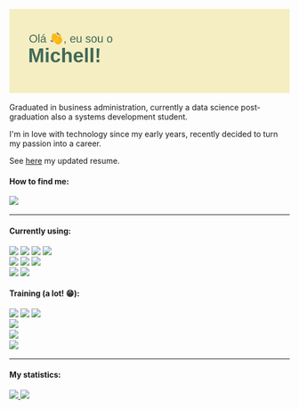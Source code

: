 <a href="https://github.com/michellamello"><img src="https://github.com/michellamello/michellamello/blob/main/header.png"/></a>

Graduated in business administration, currently a data science post-graduation also a systems development student.

I'm in love with technology since my early years, recently decided to turn my passion into a career.

See <a href="https://michellamello.github.io/curriculo/">here</a> my updated resume.

#### How to find me:
<a href="https://www.linkedin.com/in/michell-mello/"><img src="https://img.shields.io/badge/LinkedIn-0077B5?style=for-the-badge&logo=linkedin&logoColor=white"/></a>

<hr>

#### Currently using:
<div>
  <img src="https://img.shields.io/badge/Python-FFD43B?style=for-the-badge&logo=python&logoColor=darkgreen"/>
  <img src="https://img.shields.io/badge/Django-092E20?style=for-the-badge&logo=django&logoColor=green"/>
  <img src="https://img.shields.io/badge/Jupyter-F37626.svg?&style=for-the-badge&logo=Jupyter&logoColor=white"/>
  <img src="https://img.shields.io/badge/C%23-239120?style=for-the-badge&logo=c-sharp&logoColor=white"/>
</div>
<div>
  <img src="https://img.shields.io/badge/HTML-239120?style=for-the-badge&logo=html5&logoColor=white"/>
  <img src="https://img.shields.io/badge/CSS3-1572B6?style=for-the-badge&logo=css3&logoColor=white"/>
  <img src="https://img.shields.io/badge/Bootstrap-563D7C?style=for-the-badge&logo=bootstrap&logoColor=white"/>
</div>
<div>
  <img src="https://img.shields.io/badge/MongoDB-4EA94B?style=for-the-badge&logo=mongodb&logoColor=white"/>
  <img src="https://img.shields.io/badge/MySQL-00000F?style=for-the-badge&logo=mysql&logoColor=white"/>
</div>

#### Training (a lot! 😁):
<div>
  <div>
    <img src="https://img.shields.io/badge/Amazon_AWS-232F3E?style=for-the-badge&logo=amazon-aws&logoColor=white"/>
    <img src="https://img.shields.io/badge/microsoft%20azure-0089D6?style=for-the-badge&logo=microsoft-azure&logoColor=white"/>
    <img src="https://img.shields.io/badge/Google_Cloud-4285F4?style=for-the-badge&logo=google-cloud&logoColor=white"/>
  </div>
  <div>
    <img src="https://img.shields.io/badge/JavaScript-F7DF1E?style=for-the-badge&logo=javascript&logoColor=black"/>
  </div>
  <div>
    <img src="https://img.shields.io/badge/PostgreSQL-316192?style=for-the-badge&logo=postgresql&logoColor=white"/>
  </div>
  <div>
    <img src="https://img.shields.io/badge/Docker-2CA5E0?style=for-the-badge&logo=docker&logoColor=white"/>
  </div>
</div>
<hr>

#### My statistics:
<div>
  <a href="https://github.com/michellamello">
    <img src="https://github.com/michellamello/github-stats/blob/master/generated/overview.svg"/>
    <img src="https://github.com/michellamello/github-stats/blob/master/generated/languages.svg"/>
  </a>
</div>
